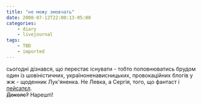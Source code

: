 ```yaml
---
title: "не можу змовчать"
date: 2008-07-12T22:00:13-05:00
categories:
    - diary
    - livejournal
tags:
    - TBD
    - imported
---
```


сьогодні дізнався, що перестає існувати - тобто поповнюватись брудом один із шовіністичних, україноненависницьких, провокаційних блогів у жж - щоденник Лук'яненка. Не Левка, а Сергія, того, що фантаст і [пейсатєл](http://lurkmore.ru/Пейсатель).  
~~Доколє?~~ Нарешті!
